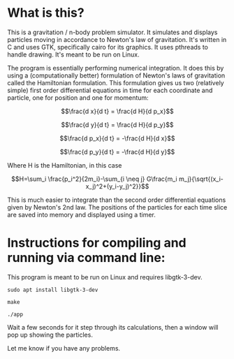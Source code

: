 # What is this?
This is a gravitation / n-body problem simulator. It simulates and displays particles moving in accordance to Newton's law of gravitation. It's written in C and uses GTK, specifically cairo for its graphics. It uses pthreads to handle drawing. It's meant to be run on Linux. 

The program is essentially performing numerical integration. It does this by using a (computationally better) formulation of Newton's laws of gravitation called the Hamiltonian formulation. This formulation gives us two (relatively simple) first order differential equations in time for each coordinate and particle, one for position and one for momentum:

$$\frac{d x}{d t} = \frac{d H}{d p_x}$$

$$\frac{d y}{d t} = \frac{d H}{d p_y}$$

$$\frac{d p_x}{d t} = -\frac{d H}{d x}$$

$$\frac{d p_y}{d t} = -\frac{d H}{d y}$$

Where H is the Hamiltonian, in this case

$$H=\sum_i \frac{p_i^2}{2m_i}-\sum_{i \neq j} G\frac{m_i m_j}{\sqrt{(x_i-x_j)^2+(y_i-y_j)^2}}$$

This is much easier to integrate than the second order differential equations given by Newton's 2nd law. The positions of the particles for each time slice are saved into memory and displayed using a timer.

# Instructions for compiling and running via command line:
This program is meant to be run on Linux and requires libgtk-3-dev.

```sudo apt install libgtk-3-dev```

```make```

```./app```

Wait a few seconds for it step through its calculations, then a window will pop up showing the particles.

Let me know if you have any problems.
